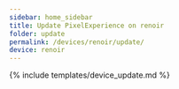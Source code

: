 ```yaml
---
sidebar: home_sidebar
title: Update PixelExperience on renoir
folder: update
permalink: /devices/renoir/update/
device: renoir
---
```

{% include templates/device_update.md %}
